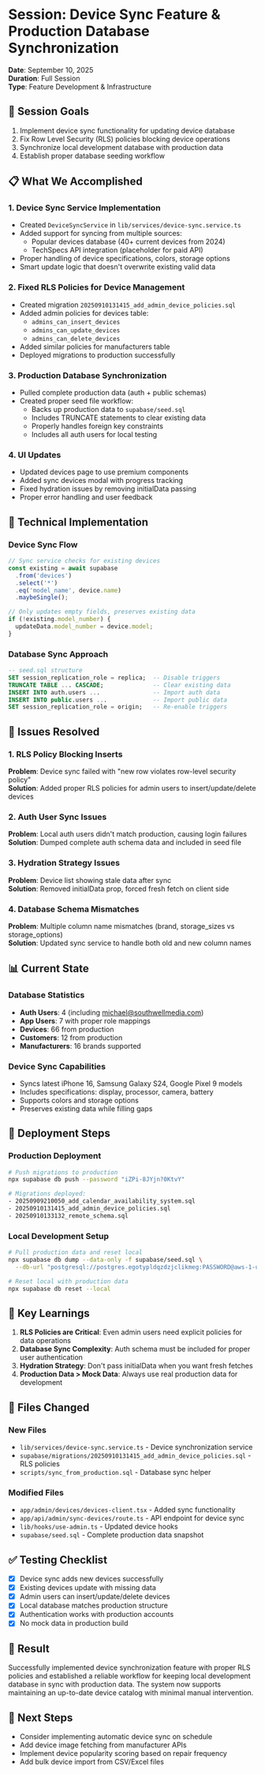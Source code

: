 # Session: Device Sync Feature & Production Database Synchronization
**Date**: September 10, 2025  
**Duration**: Full Session  
**Type**: Feature Development & Infrastructure

## 🎯 Session Goals
1. Implement device sync functionality for updating device database
2. Fix Row Level Security (RLS) policies blocking device operations
3. Synchronize local development database with production data
4. Establish proper database seeding workflow

## 📋 What We Accomplished

### 1. Device Sync Service Implementation
- Created `DeviceSyncService` in `lib/services/device-sync.service.ts`
- Added support for syncing from multiple sources:
  - Popular devices database (40+ current devices from 2024)
  - TechSpecs API integration (placeholder for paid API)
- Proper handling of device specifications, colors, storage options
- Smart update logic that doesn't overwrite existing valid data

### 2. Fixed RLS Policies for Device Management
- Created migration `20250910131415_add_admin_device_policies.sql`
- Added admin policies for devices table:
  - `admins_can_insert_devices`
  - `admins_can_update_devices`
  - `admins_can_delete_devices`
- Added similar policies for manufacturers table
- Deployed migrations to production successfully

### 3. Production Database Synchronization
- Pulled complete production data (auth + public schemas)
- Created proper seed file workflow:
  - Backs up production data to `supabase/seed.sql`
  - Includes TRUNCATE statements to clear existing data
  - Properly handles foreign key constraints
  - Includes all auth users for local testing

### 4. UI Updates
- Updated devices page to use premium components
- Added sync devices modal with progress tracking
- Fixed hydration issues by removing initialData passing
- Proper error handling and user feedback

## 🔧 Technical Implementation

### Device Sync Flow
```typescript
// Sync service checks for existing devices
const existing = await supabase
  .from('devices')
  .select('*')
  .eq('model_name', device.name)
  .maybeSingle();

// Only updates empty fields, preserves existing data
if (!existing.model_number) {
  updateData.model_number = device.model;
}
```

### Database Sync Approach
```sql
-- seed.sql structure
SET session_replication_role = replica;  -- Disable triggers
TRUNCATE TABLE ... CASCADE;              -- Clear existing data
INSERT INTO auth.users ...               -- Import auth data
INSERT INTO public.users ...             -- Import public data
SET session_replication_role = origin;   -- Re-enable triggers
```

## 🐛 Issues Resolved

### 1. RLS Policy Blocking Inserts
**Problem**: Device sync failed with "new row violates row-level security policy"  
**Solution**: Added proper RLS policies for admin users to insert/update/delete devices

### 2. Auth User Sync Issues
**Problem**: Local auth users didn't match production, causing login failures  
**Solution**: Dumped complete auth schema data and included in seed file

### 3. Hydration Strategy Issues
**Problem**: Device list showing stale data after sync  
**Solution**: Removed initialData prop, forced fresh fetch on client side

### 4. Database Schema Mismatches
**Problem**: Multiple column name mismatches (brand, storage_sizes vs storage_options)  
**Solution**: Updated sync service to handle both old and new column names

## 📊 Current State

### Database Statistics
- **Auth Users**: 4 (including michael@southwellmedia.com)
- **App Users**: 7 with proper role mappings
- **Devices**: 66 from production
- **Customers**: 12 from production
- **Manufacturers**: 16 brands supported

### Device Sync Capabilities
- Syncs latest iPhone 16, Samsung Galaxy S24, Google Pixel 9 models
- Includes specifications: display, processor, camera, battery
- Supports colors and storage options
- Preserves existing data while filling gaps

## 🚀 Deployment Steps

### Production Deployment
```bash
# Push migrations to production
npx supabase db push --password "iZPi-8JYjn?0KtvY"

# Migrations deployed:
- 20250909210050_add_calendar_availability_system.sql
- 20250910131415_add_admin_device_policies.sql
- 20250910133132_remote_schema.sql
```

### Local Development Setup
```bash
# Pull production data and reset local
npx supabase db dump --data-only -f supabase/seed.sql \
  --db-url "postgresql://postgres.egotypldqzdzjclikmeg:PASSWORD@aws-1-us-east-2.pooler.supabase.com:6543/postgres"

# Reset local with production data
npx supabase db reset --local
```

## 🔑 Key Learnings

1. **RLS Policies are Critical**: Even admin users need explicit policies for data operations
2. **Database Sync Complexity**: Auth schema must be included for proper user authentication
3. **Hydration Strategy**: Don't pass initialData when you want fresh fetches
4. **Production Data > Mock Data**: Always use real production data for development

## 📝 Files Changed

### New Files
- `lib/services/device-sync.service.ts` - Device synchronization service
- `supabase/migrations/20250910131415_add_admin_device_policies.sql` - RLS policies
- `scripts/sync_from_production.sql` - Database sync helper

### Modified Files
- `app/admin/devices/devices-client.tsx` - Added sync functionality
- `app/api/admin/sync-devices/route.ts` - API endpoint for device sync
- `lib/hooks/use-admin.ts` - Updated device hooks
- `supabase/seed.sql` - Complete production data snapshot

## ✅ Testing Checklist
- [x] Device sync adds new devices successfully
- [x] Existing devices update with missing data
- [x] Admin users can insert/update/delete devices
- [x] Local database matches production structure
- [x] Authentication works with production accounts
- [x] No mock data in production build

## 🎉 Result
Successfully implemented device synchronization feature with proper RLS policies and established a reliable workflow for keeping local development database in sync with production data. The system now supports maintaining an up-to-date device catalog with minimal manual intervention.

## 📌 Next Steps
- Consider implementing automatic device sync on schedule
- Add device image fetching from manufacturer APIs
- Implement device popularity scoring based on repair frequency
- Add bulk device import from CSV/Excel files
